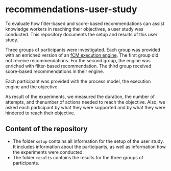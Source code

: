 # recommendations-user-study

To evaluate how filter-based and score-based recommendations can assist knowledge workers in reaching their objectives, a user study was conducted. This repository documents the setup and results of this user study.

Three groups of participants were investigated. Each group was provided with an enriched version of an [fCM execution engine](https://github.com/bptlab/fCM-Engine/tree/master). The first group did not receive recommendations. For the second group, the engine was enriched with filter-based recommendation. The third group received score-based recommendations in their engine.

Each participant was provided with the process model, the execution engine and the objective.

As result of the experiments, we measured the duration, the number of attempts, and thenumber of actions needed to reach the objective. Also, we asked each participant by what they were supported and by what they were hindered to reach their objective.


## Content of the repository

- The folder `setup` contains all information for the setup of the user study. It includes information about the participants, as well as information how the experiments were conducted.
- The folder `results` contains the results for the three groups of participants.

